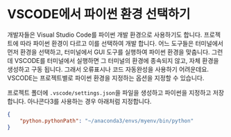 # VSCODE에서 파이썬 환경 선택하기

개발자들은 Visual Studio Code를 파이썬 개발 환경으로 사용하기도 합니다. 프로젝트에 따라 파이썬 환경이 다르고 이를 선택하여 개발 합니다. 어느 도구들은 터미널에서 먼저 환경을 선택하고, 터미널에서 GUI 도구를 실행하여 파이썬 환경을 맞춥니다. 그런데 VSCODE를 터미널에서 실행하면 그 터미널의 환경에 종속되지 않고, 자체 환경을 생성하고 구동 됩니다. 그래서 오류표시나 코드 자동완성을 사용하기 어려운데요. VSCODE는 프로젝트별로 파이썬 환경을 지정하는 옵션을 지정할 수 있습니다.

프로젝트 폴더에 `.vscode/settings.json`을 파일을 생성하고 파이썬을 지정하고 저장합니다. 아나콘다3를 사용하는 경우 아래처럼 지정합니다.

```json
{
    "python.pythonPath": "~/anaconda3/envs/myenv/bin/python"
}
```

